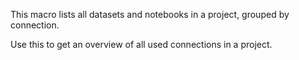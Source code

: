 This macro lists all datasets and notebooks in a project, grouped by connection.

Use this to get an overview of all used connections in a project.